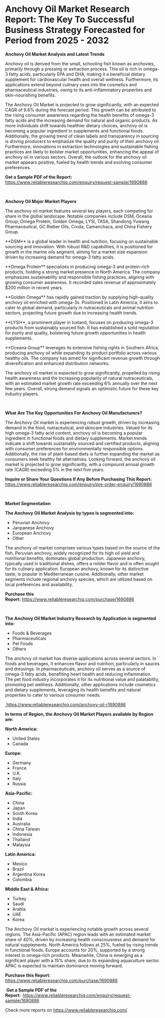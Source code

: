 <p><h1>Anchovy Oil Market Research Report: The Key To Successful Business Strategy Forecasted for Period from 2025 - 2032</h1></p><p><strong>Anchovy Oil Market Analysis and Latest Trends</strong></p>
<p><p>Anchovy oil is derived from the small, schooling fish known as anchovies, primarily through a pressing or extraction process. This oil is rich in omega-3 fatty acids, particularly EPA and DHA, making it a beneficial dietary supplement for cardiovascular health and overall wellness. Furthermore, its applications extend beyond culinary uses into the cosmetics and pharmaceutical industries, owing to its anti-inflammatory properties and skin-nourishing benefits.</p><p>The Anchovy Oil Market is projected to grow significantly, with an expected CAGR of 9.6% during the forecast period. This growth can be attributed to the rising consumer awareness regarding the health benefits of omega-3 fatty acids and the increasing demand for natural and organic products. As more individuals shift towards healthier dietary choices, anchovy oil is becoming a popular ingredient in supplements and functional foods. Additionally, the growing trend of clean labels and transparency in sourcing is driving producers to emphasize the quality and purity of their anchovy oil. Furthermore, innovations in extraction technologies and sustainable fishing practices are likely to bolster market opportunities, enhancing the appeal of anchovy oil in various sectors. Overall, the outlook for the anchovy oil market appears positive, fueled by health trends and evolving consumer preferences.</p></p>
<p><strong>Get a Sample PDF of the Report:&nbsp;</strong> <a href="https://www.reliableresearchiq.com/enquiry/request-sample/1690886?utm_campaign=3354&utm_medium=2&utm_source=Github&utm_content=ia&utm_term=26032025&utm_id=anchovy-oil">https://www.reliableresearchiq.com/enquiry/request-sample/1690886</a></p>
<p>&nbsp;</p>
<p><strong>Anchovy Oil Major Market Players</strong></p>
<p><p>The anchovy oil market features several key players, each competing for share in the global landscape. Notable companies include DSM, Oceana Group, Omega Protein, Golden Omega, LYSI, TASA, Shandong Yuwang Pharmaceutical, GC Rieber Oils, Croda, Camanchaca, and China Fishery Group.</p><p>**DSM** is a global leader in health and nutrition, focusing on sustainable sourcing and innovation. With robust R&D capabilities, it is positioned for growth in the marine oils segment, aiming for a market size expansion driven by increasing demand for omega-3 fatty acids.</p><p>**Omega Protein** specializes in producing omega-3 and protein-rich products, holding a strong market presence in North America. The company emphasizes sustainability and responsible fishing practices, aligning with growing consumer awareness. It recorded sales revenue of approximately $200 million in recent years.</p><p>**Golden Omega** has rapidly gained traction by supplying high-quality anchovy oil enriched with omega-3s. Positioned in Latin America, it aims to cater to global demand, particularly in nutraceuticals and animal nutrition sectors, projecting future growth due to increasing health trends.</p><p>**LYSI**, a prominent player in Iceland, focuses on producing omega-3 products from sustainably sourced fish. It has established a solid reputation for purity and quality, bolstering future growth opportunities in health supplements.</p><p>**Oceana Group** leverages its extensive fishing rights in Southern Africa, producing anchovy oil while expanding its product portfolio across various healthy oils. The company has aimed for significant revenue growth through diversification and enhanced distribution networks.</p><p>The anchovy oil market is expected to grow significantly, propelled by rising health awareness and the increasing popularity of natural nutraceuticals, with an estimated market growth rate exceeding 6% annually over the next few years. Overall, strong demand signals an optimistic future for these key industry players.</p></p>
<p>&nbsp;</p>
<p><strong>What Are The Key Opportunities For Anchovy Oil Manufacturers?</strong></p>
<p><p>The Anchovy Oil market is experiencing robust growth, driven by increasing demand in the food, nutraceutical, and skincare industries. Valued for its high omega-3 fatty acid content, anchovy oil is becoming a popular ingredient in functional foods and dietary supplements. Market trends indicate a shift towards sustainably sourced and certified products, aligning with consumer preferences for environmentally responsible options. Additionally, the rise of plant-based diets is further expanding the market as consumers seek healthy fat alternatives. Looking forward, the anchovy oil market is projected to grow significantly, with a compound annual growth rate (CAGR) exceeding 5% in the next five years.</p></p>
<p><strong>Inquire or Share Your Questions If Any Before Purchasing This Report:</strong> <a href="https://www.reliableresearchiq.com/enquiry/pre-order-enquiry/1690886?utm_campaign=3354&utm_medium=2&utm_source=Github&utm_content=ia&utm_term=26032025&utm_id=anchovy-oil">https://www.reliableresearchiq.com/enquiry/pre-order-enquiry/1690886</a></p>
<p>&nbsp;</p>
<p><strong>Market Segmentation</strong></p>
<p><strong>The Anchovy Oil Market Analysis by types is segmented into:</strong></p>
<p><ul><li>Peruvian Anchovy</li><li>Janpanese Anchovy</li><li>European Anchovy</li><li>Other</li></ul></p>
<p><p>The anchovy oil market comprises various types based on the source of the fish. Peruvian anchovy, widely recognized for its high oil yield and nutritional benefits, dominates global production. Japanese anchovy, typically used in traditional dishes, offers a milder flavor and is often sought for its culinary application. European anchovy, known for its distinctive taste, is popular in Mediterranean cuisine. Additionally, other market segments include regional anchovy species, which are utilized based on local preferences and availability.</p></p>
<p><strong>Purchase this Report:&nbsp;</strong><a href="https://www.reliableresearchiq.com/purchase/1690886?utm_campaign=3354&utm_medium=2&utm_source=Github&utm_content=ia&utm_term=26032025&utm_id=anchovy-oil">https://www.reliableresearchiq.com/purchase/1690886</a></p>
<p>&nbsp;</p>
<p><strong>The Anchovy Oil Market Industry Research by Application is segmented into:</strong></p>
<p><ul><li>Foods & Beverages</li><li>Pharmaceuticals</li><li>Pet Foods</li><li>Others</li></ul></p>
<p><p>The anchovy oil market has diverse applications across several sectors. In foods and beverages, it enhances flavor and nutrition, particularly in sauces and dressings. In pharmaceuticals, anchovy oil serves as a source of omega-3 fatty acids, benefiting heart health and reducing inflammation. The pet food industry incorporates it for its nutritional value and palatability, promoting pet wellness. Additionally, other applications include cosmetics and dietary supplements, leveraging its health benefits and natural properties to cater to various consumer needs.</p></p>
<p><a href="https://www.reliableresearchiq.com/anchovy-oil-r1690886?utm_campaign=3354&utm_medium=2&utm_source=Github&utm_content=ia&utm_term=26032025&utm_id=anchovy-oil">&nbsp;https://www.reliableresearchiq.com/anchovy-oil-r1690886</a></p>
<p><strong>In terms of Region, the Anchovy Oil Market Players available by Region are:</strong></p>
<p>
    <p> <strong> North America: </strong>
        <ul>
            <li>United States</li>
            <li>Canada</li>
        </ul>
        </p> 
    <p> <strong> Europe: </strong>
        <ul>
            <li>Germany</li>
            <li>France</li>
            <li>U.K.</li>
            <li>Italy</li>
            <li>Russia</li>
        </ul>
        </p> 
    <p> <strong> Asia-Pacific: </strong>
        <ul>
            <li>China</li>
            <li>Japan</li>
            <li>South Korea</li>
            <li>India</li>
            <li>Australia</li>
            <li>China Taiwan</li>
            <li>Indonesia</li>
            <li>Thailand</li>
            <li>Malaysia</li>
        </ul>
        </p> 
    <p> <strong> Latin America: </strong>
        <ul>
            <li>Mexico</li>
            <li>Brazil</li>
            <li>Argentina Korea</li>
            <li>Colombia</li>
        </ul>
        </p> 
    <p> <strong> Middle East & Africa: </strong>
        <ul>
            <li>Turkey</li>
            <li>Saudi</li>
            <li>Arabia</li>
            <li>UAE</li>
            <li>Korea</li>
        </ul>
    </p>
    </p>
<p><p>The Anchovy Oil market is experiencing notable growth across several regions. The Asia-Pacific (APAC) region leads with an estimated market share of 40%, driven by increasing health consciousness and demand for natural supplements. North America follows at 25%, fueled by rising trends in functional foods. Europe accounts for 20%, supported by a strong interest in omega-rich products. Meanwhile, China is emerging as a significant player with a 15% share, due to its expanding aquaculture sector. APAC is expected to maintain dominance moving forward.</p></p>
<p><strong>Purchase this Report: </strong><a href="https://www.reliableresearchiq.com/purchase/1690886?utm_campaign=3354&utm_medium=2&utm_source=Github&utm_content=ia&utm_term=26032025&utm_id=anchovy-oil">https://www.reliableresearchiq.com/purchase/1690886</a></p>
<p>&nbsp;<strong>Get a Sample PDF of the Report:&nbsp;&nbsp;</strong><a href="https://www.reliableresearchiq.com/enquiry/request-sample/1690886?utm_campaign=3354&utm_medium=2&utm_source=Github&utm_content=ia&utm_term=26032025&utm_id=anchovy-oil">https://www.reliableresearchiq.com/enquiry/request-sample/1690886</a></p>
<p><strong></strong></p>
<p>Check more reports on <a href="https://www.reliableresearchiq.com/?utm_campaign=3354&utm_medium=2&utm_source=Github&utm_content=ia&utm_term=26032025&utm_id=anchovy-oil">https://www.reliableresearchiq.com/</a></p>